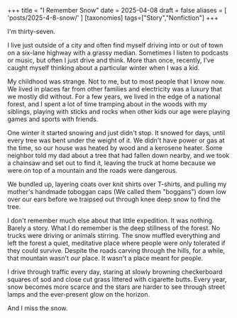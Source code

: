 +++
title = "I Remember Snow"
date = 2025-04-08
draft = false
aliases = [ 'posts/2025-4-8-snow/' ]
[taxonomies]
tags=["Story","Nonfiction"]
+++

I'm thirty-seven.

I live just outside of a city and often find myself driving into or out of town on a six-lane highway with a grassy median. Sometimes I listen to podcasts or music, but often I just drive and think. More than once, recently, I've caught myself thinking about a particular winter when I was a kid.

My childhood was strange. Not to me, but to most people that I know now. We lived in places far from other families and electricity was a luxury that we mostly did without. For a few years, we lived in the edge of a national forest, and I spent a lot of time tramping about in the woods with my siblings, playing with sticks and rocks when other kids our age were playing games and sports with friends. 

One winter it started snowing and just didn't stop. It snowed for days, until every tree was bent under the weight of it. We didn't have power or gas at the time, so our house was heated by wood and a kerosene heater. Some neighbor told my dad about a tree that had fallen down nearby, and we took a chainsaw and set out to find it, leaving the truck at home because we were on top of a mountain and the roads were dangerous.

We bundled up, layering coats over knit shirts over T-shirts, and pulling my mother's handmade toboggan caps (We called them "boggans") down low over our ears before we traipsed out through knee deep snow to find the tree.

I don't remember much else about that little expedition. It was nothing. Barely a story. What I do remember is the deep stillness of the forest. No trucks were driving or animals stirring. The snow muffled everything and left the forest a quiet, meditative place where people were only tolerated if they could survive. Despite the roads carving through the hills, for a while, that mountain wasn't *our* place. It wasn't a place meant for people. 

I drive through traffic every day, staring at slowly browning checkerboard squares of sod and close cut grass littered with cigarette butts. Every year, snow becomes more scarce and the stars are harder to see through street lamps and the ever-present glow on the horizon.

And I miss the snow.